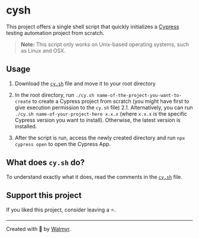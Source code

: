 # cysh

This project offers a single shell script that quickly initializes a [Cypress](https://cypress.io) testing automation project from scratch.

> **Note:** This script only works on Unix-based operating systems, such as Linux and OSX.

## Usage

1. Download the [`cy.sh`](./cy.sh) file and move it to your root directory

2. In the root directory, run `./cy.sh name-of-the-project-you-want-to-create` to create a Cypress project from scratch (you might have first to give execution permission to the `cy.sh` file)
  2.1. Alternatively, you can run `./cy.sh name-of-your-project-here x.x.x` (where `x.x.x` is the specific Cypress version you want to install). Otherwise, the latest version is installed.

3. After the script is run, access the newly created directory and run `npx cypress open` to open the Cypress App.

## What does `cy.sh` do?

To understand exactly what it does, read the comments in the [`cy.sh`](./cy.sh) file.

## Support this project

If you liked this project, consider leaving a ⭐.

___

Created with 🖤 by [Walmyr](https://walmyr.dev).
